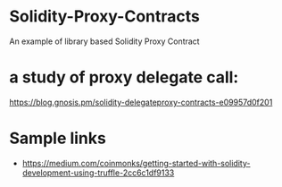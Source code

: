 # Solidity-Proxy-Contracts
An example of library based Solidity Proxy Contract

# a study of proxy delegate call:
https://blog.gnosis.pm/solidity-delegateproxy-contracts-e09957d0f201


# Sample links
* https://medium.com/coinmonks/getting-started-with-solidity-development-using-truffle-2cc6c1df9133

